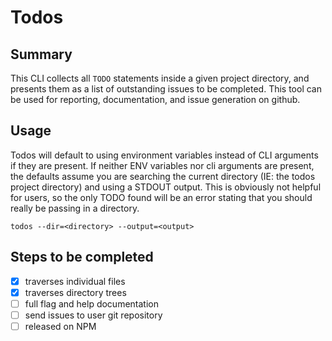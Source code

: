 # Todos

## Summary
This CLI collects all `TODO` statements inside a given project directory, and presents them as a list of outstanding issues to be completed. This tool can be used for reporting, documentation, and issue generation on github.

## Usage
Todos will default to using environment variables instead of CLI arguments if they are present. If neither ENV variables nor cli arguments are present, the defaults assume you are searching the current directory (IE: the todos project directory) and using a STDOUT output. This is obviously not helpful for users, so the only TODO found will be an error stating that you should really be passing in a directory.

``` shell
todos --dir=<directory> --output=<output>
```

## Steps to be completed
- [x] traverses individual files
- [x] traverses directory trees
- [ ] full flag and help documentation
- [ ] send issues to user git repository
- [ ] released on NPM
